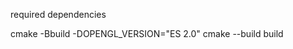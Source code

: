 required dependencies






 <!-- cmake .. -DOPENGL_VERSION="ES 2.0" -->

cmake -Bbuild -DOPENGL_VERSION="ES 2.0"
cmake --build build

